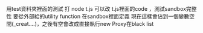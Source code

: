 用test資料夾裡面的測試
打 node t.js
可以改 t.js裡面的code ，測試sandbox完整性
要從外部給的utility function 在sandbox裡面定義
現在這樣會佔到一個變數空間(_creat....)，之後有空會改成直接執行new Proxy在black list